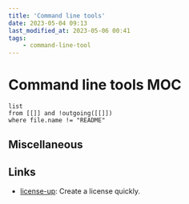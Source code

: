 ```yaml
---
title: 'Command line tools'
date: 2023-05-04 09:13
last_modified_at: 2023-05-06 00:41
tags:
    - command-line-tool
---
```


# Command line tools MOC

```dataview
list
from [[]] and !outgoing([[]])
where file.name != "README"
```

## Miscellaneous


## Links

-   [license-up](https://github.com/nikitavoloboev/license-up): Create a license quickly.
